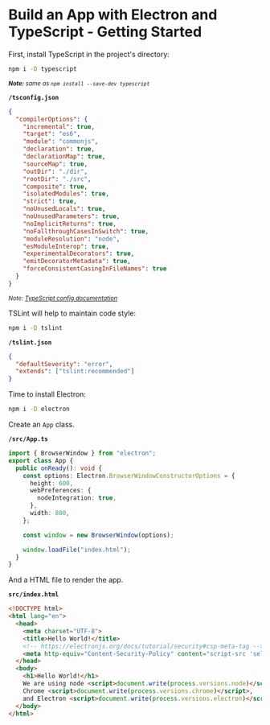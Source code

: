 # Build an App with Electron and TypeScript - Getting Started

First, install TypeScript in the project's directory:
```bash
npm i -D typescript
```
<small>_**Note:** same as `npm install --save-dev typescript`_</small>

**`/tsconfig.json`**
```json
{
  "compilerOptions": {
    "incremental": true,
    "target": "es6",
    "module": "commonjs",
    "declaration": true,
    "declarationMap": true,
    "sourceMap": true,
    "outDir": "./dir",
    "rootDir": "./src",
    "composite": true,
    "isolatedModules": true,
    "strict": true,
    "noUnusedLocals": true,
    "noUnusedParameters": true,
    "noImplicitReturns": true,
    "noFallthroughCasesInSwitch": true,
    "moduleResolution": "node",
    "esModuleInterop": true,
    "experimentalDecorators": true,
    "emitDecoratorMetadata": true,
    "forceConsistentCasingInFileNames": true
  }
}
```
<small>_*Note:* [TypeScript config documentation](https://www.typescriptlang.org/docs/handbook/tsconfig-json.html)_</small>

TSLint will help to maintain code style:
```bash
npm i -D tslint
```

**`/tslint.json`**
```json
{
  "defaultSeverity": "error",
  "extends": ["tslint:recommended"]
}
```

Time to install Electron:
```bash
npm i -D electron
```

Create an `App` class.

**`/src/App.ts`**
```typescript
import { BrowserWindow } from "electron";
export class App {
  public onReady(): void {
    const options: Electron.BrowserWindowConstructorOptions = {
      height: 600,
      webPreferences: {
        nodeIntegration: true,
      },
      width: 800,
    };

    const window = new BrowserWindow(options);

    window.loadFile("index.html");
  }
}
```

And a HTML file to render the app.

**`src/index.html`**
```html
<!DOCTYPE html>
<html lang="en">
  <head>
    <meta charset="UTF-8">
    <title>Hello World!</title>
    <!-- https://electronjs.org/docs/tutorial/security#csp-meta-tag -->
    <meta http-equiv="Content-Security-Policy" content="script-src 'self' 'unsafe-inline';" />
  </head>
  <body>
    <h1>Hello World!</h1>
    We are using node <script>document.write(process.versions.node)</script>,
    Chrome <script>document.write(process.versions.chrome)</script>,
    and Electron <script>document.write(process.versions.electron)</script>.
  </body>
</html>
```
